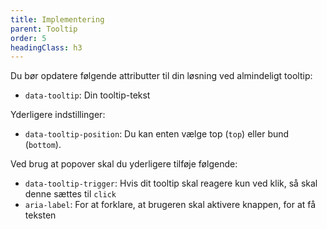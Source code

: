 ```yaml
---
title: Implementering
parent: Tooltip
order: 5
headingClass: h3
---
```


Du bør opdatere følgende attributter til din løsning ved almindeligt tooltip:

- `data-tooltip`: Din tooltip-tekst

Yderligere indstillinger:
- `data-tooltip-position`: Du kan enten vælge top (`top`) eller bund (`bottom`).

Ved brug at popover skal du yderligere tilføje følgende:

- `data-tooltip-trigger`: Hvis dit tooltip skal reagere kun ved klik, så skal denne sættes til `click`
- `aria-label`: For at forklare, at brugeren skal aktivere knappen, for at få teksten
